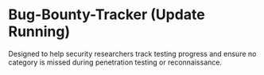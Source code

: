 # Bug-Bounty-Tracker (Update Running)
Designed to help security researchers track testing progress and ensure no category is missed during penetration testing or reconnaissance.
